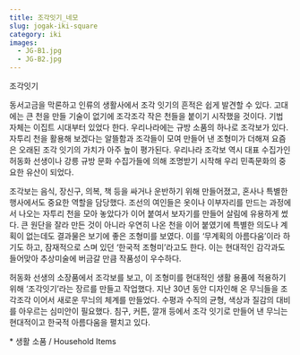 ```yaml
---
title: 조각잇기_네모
slug: jogak-iki-square
category: iki
images:
  - JG-B1.jpg
  - JG-B2.jpg
---
```


조각잇기

동서고금을 막론하고 인류의 생활사에서 조각 잇기의 흔적은 쉽게 발견할 수 있다. 고대에는 큰 천을 만들 기술이 없기에 조각조각 작은 천들을 붙이기 시작했을 것이다. 기법 자체는 이집트 시대부터 있었다 한다. 우리나라에는 규방 소품의 하나로 조각보가 있다. 자투리 천을 활용해 보겠다는 알뜰함과 조각들이 모여 만들어 낸 조형미가 더해져 요즘은 오래된 조각 잇기의 가치가 아주 높이 평가된다. 우리나라 조각보 역시 대표 수집가인 허동화 선생이나 강릉 규방 문화 수집가들에 의해 조명받기 시작해 우리 민족문화의 중요한 유산이 되었다.

조각보는 음식, 장신구, 의복, 책 등을 싸거나 운반하기 위해 만들어졌고, 혼사나 특별한 행사에서도 중요한 역할을 담당했다. 조선의 여인들은 옷이나 이부자리를 만드는 과정에서 나오는 자투리 천을 모아 놓았다가 이어 붙여서 보자기를 만들어 살림에 유용하게 썼다. 큰 원단을 잘라 만든 것이 아니라 우연히 나온 천을 이어 붙였기에 특별한 의도나 계획이 없는데도 결과물은 보기에 좋은 조형미를 보였다. 이를 ‘무계획의 아름다움’이라 하기도 하고, 잠재적으로 스며 있던 ‘한국적 조형미’라고도 한다. 이는 현대적인 감각과도 들어맞아 추상미술에 버금갈 만큼 작품성이 우수하다.

허동화 선생의 소장품에서 조각보를 보고, 이 조형미를 현대적인 생활 용품에 적용하기 위해 ‘조각잇기’라는 장르를 만들고 작업했다. 지난 30년 동안 디자인해 온 무늬들을 조각조각 이어서 새로운 무늬의 체계를 만들었다. 수평과 수직의 균형, 색상과 질감의 대비를 아우르는 심미안이 필요했다. 침구, 커튼, 깔개 등에서 조각 잇기로 만들어 낸 무늬는 현대적이고 한국적 아름다움을 펼치고 있다.

&#x2A; 생활 소품 / Household Items
